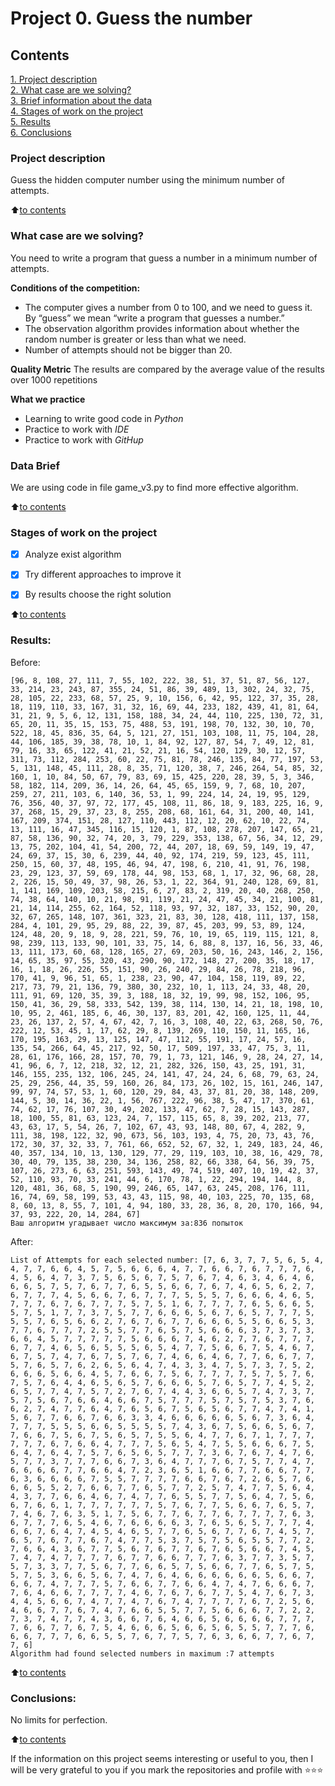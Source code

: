 # Project 0. Guess the number

## Contents
[1. Project description](README.md#Project-description)  
[2. What case are we solving?](README.md#What-case-are-we-solving)  
[3. Brief information about the data](README.md#Data-Brief)  
[4. Stages of work on the project](README.md#Stages-of-work-on-the-project)  
[5. Results](README.md#Results)  
[6. Conclusions](README.md#Conclusions)  

### Project description
Guess the hidden computer number using the minimum number of attempts.

:arrow_up:[to contents](README.md#Contents)


### What case are we solving?
You need to write a program that guess a number in a minimum number of attempts.

**Conditions of the competition:**
- The computer gives a number from 0 to 100, and we need to guess it. By “guess” we mean “write a program that guesses a number.”
- The observation algorithm provides information about whether the random number is greater or less than what we need.
- Number of attempts should not be bigger than 20.  

**Quality Metric**
The results are compared by the average value of the results over 1000 repetitions

**What we practice**
- Learning to write good code in *Python*
- Practice to work with *IDE*
- Practice to work with *GitHup*


### Data Brief
We are using code in file game_v3.py to find more effective algorithm. 
  
:arrow_up:[to contents](README.md#Contents)


### Stages of work on the project
- [x] Analyze exist algorithm
- [x] Try different approaches to improve it
- [x] By results choose the right solution


:arrow_up:[to contents](README.md#Contents)


### Results:
Before:
```
[96, 8, 108, 27, 111, 7, 55, 102, 222, 38, 51, 37, 51, 87, 56, 127, 33, 214, 23, 243, 87, 355, 24, 51, 86, 39, 489, 13, 302, 24, 32, 75, 28, 105, 22, 233, 68, 57, 25, 9, 10, 156, 6, 42, 95, 122, 37, 35, 28, 18, 119, 110, 33, 167, 31, 32, 16, 69, 44, 233, 182, 439, 41, 81, 64, 31, 21, 9, 5, 6, 12, 131, 158, 188, 34, 24, 44, 110, 225, 130, 72, 31, 65, 20, 11, 35, 15, 153, 75, 488, 53, 191, 198, 70, 132, 30, 10, 70, 522, 18, 45, 836, 35, 64, 5, 121, 27, 151, 103, 108, 11, 75, 104, 28, 44, 106, 185, 39, 38, 78, 10, 1, 84, 92, 127, 87, 54, 7, 49, 12, 81, 79, 16, 33, 65, 122, 41, 21, 52, 21, 16, 54, 120, 129, 30, 12, 57, 311, 73, 112, 284, 253, 60, 22, 75, 81, 78, 246, 135, 84, 77, 197, 53, 5, 131, 148, 45, 111, 28, 8, 35, 71, 120, 38, 7, 246, 264, 54, 85, 32, 160, 1, 10, 84, 50, 67, 79, 83, 69, 15, 425, 220, 28, 39, 5, 3, 346, 58, 182, 114, 209, 36, 14, 26, 64, 45, 65, 159, 9, 7, 68, 10, 207, 259, 27, 211, 103, 6, 140, 36, 53, 1, 99, 224, 14, 24, 19, 95, 129, 76, 356, 40, 37, 97, 72, 177, 45, 108, 11, 86, 18, 9, 183, 225, 16, 9, 37, 268, 15, 29, 37, 23, 8, 255, 208, 68, 161, 64, 31, 200, 40, 141, 167, 209, 374, 151, 28, 127, 110, 443, 112, 12, 20, 62, 10, 22, 74, 13, 111, 16, 47, 345, 116, 15, 120, 1, 87, 108, 278, 207, 147, 65, 21, 87, 58, 136, 90, 32, 74, 20, 3, 79, 229, 353, 138, 67, 56, 34, 12, 29, 13, 75, 202, 104, 41, 54, 200, 72, 44, 207, 18, 69, 59, 149, 19, 47, 24, 69, 37, 15, 30, 6, 239, 44, 40, 92, 174, 219, 59, 123, 45, 111, 250, 15, 60, 37, 48, 195, 46, 94, 47, 198, 6, 210, 41, 91, 76, 198, 23, 29, 123, 37, 59, 69, 178, 44, 98, 153, 68, 1, 17, 32, 96, 68, 28, 2, 226, 15, 50, 49, 37, 98, 26, 53, 1, 22, 364, 91, 240, 128, 69, 81, 1, 141, 169, 109, 203, 58, 215, 6, 27, 83, 2, 319, 20, 40, 268, 250, 74, 38, 64, 140, 10, 21, 98, 91, 119, 21, 24, 47, 45, 34, 21, 100, 81, 21, 14, 114, 255, 62, 164, 52, 118, 93, 97, 32, 187, 33, 152, 90, 20, 32, 67, 265, 148, 107, 361, 323, 21, 83, 30, 128, 418, 111, 137, 158, 284, 4, 101, 29, 95, 29, 88, 22, 39, 87, 45, 203, 99, 53, 89, 124, 124, 48, 20, 9, 18, 9, 28, 221, 59, 76, 10, 19, 65, 119, 115, 121, 8, 98, 239, 113, 133, 90, 101, 33, 75, 14, 6, 88, 8, 137, 16, 56, 33, 46, 13, 111, 173, 60, 68, 128, 165, 27, 69, 203, 50, 16, 243, 146, 2, 156, 14, 65, 35, 97, 55, 320, 43, 290, 90, 172, 148, 27, 200, 35, 18, 17, 16, 1, 18, 26, 226, 55, 151, 90, 26, 240, 29, 84, 26, 78, 218, 96, 170, 41, 9, 96, 51, 65, 1, 238, 23, 90, 47, 104, 158, 119, 89, 22, 217, 73, 79, 21, 136, 79, 380, 30, 232, 10, 1, 113, 24, 33, 48, 20, 111, 91, 69, 120, 35, 39, 3, 188, 18, 32, 19, 99, 98, 152, 106, 95, 150, 41, 36, 29, 58, 333, 542, 139, 38, 114, 130, 14, 21, 18, 198, 10, 10, 95, 2, 461, 185, 6, 46, 30, 137, 83, 201, 42, 160, 125, 11, 44, 23, 26, 137, 2, 57, 4, 67, 42, 7, 16, 3, 108, 40, 22, 63, 268, 50, 76, 222, 12, 53, 45, 1, 17, 62, 29, 8, 139, 269, 110, 150, 11, 165, 16, 170, 195, 163, 29, 13, 125, 147, 47, 112, 55, 191, 17, 24, 57, 16, 135, 54, 266, 64, 45, 217, 92, 50, 17, 509, 197, 33, 47, 75, 3, 11, 28, 61, 176, 166, 28, 157, 70, 79, 1, 73, 121, 146, 9, 28, 24, 27, 14, 41, 96, 6, 7, 12, 218, 32, 12, 21, 282, 326, 150, 43, 25, 191, 31, 146, 155, 235, 132, 106, 245, 24, 141, 47, 24, 24, 6, 68, 79, 63, 24, 25, 29, 256, 44, 35, 59, 160, 26, 84, 173, 26, 102, 15, 161, 246, 147, 99, 97, 74, 57, 53, 1, 60, 120, 29, 84, 43, 37, 81, 20, 38, 148, 209, 144, 5, 30, 14, 36, 22, 1, 56, 767, 222, 96, 38, 5, 47, 17, 370, 61, 74, 62, 17, 76, 107, 30, 49, 202, 133, 47, 62, 7, 28, 15, 143, 287, 18, 100, 55, 81, 63, 123, 24, 7, 157, 115, 65, 8, 39, 202, 213, 77, 43, 63, 17, 5, 54, 26, 7, 102, 67, 43, 93, 148, 80, 67, 4, 282, 9, 111, 38, 198, 122, 32, 90, 673, 56, 103, 193, 4, 75, 20, 73, 43, 76, 172, 30, 37, 32, 33, 7, 761, 66, 652, 52, 67, 32, 1, 249, 183, 24, 46, 40, 357, 134, 10, 13, 130, 129, 77, 29, 119, 103, 10, 38, 16, 429, 78, 30, 40, 79, 135, 38, 230, 34, 136, 258, 82, 66, 338, 64, 56, 39, 75, 107, 26, 273, 6, 63, 251, 593, 143, 49, 74, 519, 407, 10, 19, 42, 37, 52, 110, 93, 70, 33, 241, 44, 6, 170, 78, 1, 22, 294, 194, 144, 8, 120, 481, 36, 68, 5, 190, 99, 246, 65, 147, 63, 245, 208, 176, 111, 16, 74, 69, 58, 199, 53, 43, 43, 115, 98, 40, 103, 225, 70, 135, 68, 8, 60, 13, 8, 55, 7, 101, 4, 94, 180, 33, 28, 36, 8, 20, 170, 166, 94, 37, 93, 222, 20, 14, 284, 67]
Ваш алгоритм угадывает число максимум за:836 попыток
```

After:
```
List of Attempts for each selected number: [7, 6, 3, 7, 7, 5, 6, 5, 4, 4, 7, 7, 6, 6, 4, 5, 7, 5, 6, 6, 6, 4, 7, 7, 6, 6, 7, 6, 7, 7, 7, 6, 4, 5, 6, 4, 7, 3, 7, 5, 6, 5, 6, 7, 5, 7, 6, 7, 4, 6, 3, 4, 6, 4, 6, 6, 6, 5, 7, 5, 7, 6, 7, 7, 6, 5, 5, 6, 6, 7, 6, 7, 4, 6, 5, 6, 2, 7, 6, 7, 7, 7, 4, 5, 6, 6, 7, 6, 7, 7, 7, 5, 5, 5, 7, 6, 6, 6, 4, 6, 5, 7, 7, 7, 6, 7, 6, 7, 7, 7, 5, 7, 5, 1, 6, 7, 7, 7, 7, 6, 5, 6, 6, 5, 5, 7, 5, 1, 7, 7, 3, 7, 5, 7, 7, 6, 6, 6, 5, 6, 7, 6, 5, 7, 7, 7, 5, 5, 5, 7, 6, 5, 6, 6, 2, 7, 6, 7, 6, 7, 7, 6, 6, 6, 5, 5, 6, 6, 5, 3, 7, 7, 6, 7, 7, 7, 2, 5, 5, 7, 7, 6, 5, 7, 5, 6, 6, 6, 3, 7, 3, 7, 3, 6, 6, 4, 5, 7, 7, 7, 7, 7, 5, 6, 6, 6, 7, 4, 6, 2, 7, 7, 6, 7, 7, 7, 6, 7, 7, 4, 6, 5, 6, 5, 5, 5, 6, 5, 4, 7, 7, 5, 6, 6, 7, 5, 4, 6, 7, 6, 7, 5, 7, 4, 7, 6, 7, 5, 7, 6, 7, 4, 6, 6, 4, 6, 7, 7, 6, 6, 7, 7, 5, 7, 6, 5, 7, 6, 2, 6, 5, 6, 4, 7, 4, 3, 3, 4, 7, 5, 7, 3, 7, 5, 2, 6, 6, 6, 5, 6, 6, 4, 5, 7, 6, 6, 7, 5, 6, 7, 7, 7, 7, 5, 7, 5, 7, 6, 7, 5, 7, 6, 4, 4, 6, 5, 6, 5, 7, 6, 6, 6, 5, 7, 6, 5, 7, 7, 4, 5, 2, 6, 5, 7, 7, 4, 7, 5, 7, 2, 7, 6, 7, 4, 4, 3, 6, 6, 5, 7, 4, 7, 3, 7, 5, 7, 5, 6, 7, 6, 6, 4, 6, 6, 7, 5, 7, 7, 7, 5, 7, 5, 7, 5, 3, 7, 6, 6, 2, 7, 4, 7, 7, 6, 4, 7, 6, 5, 6, 7, 5, 6, 5, 6, 7, 7, 4, 7, 4, 1, 5, 6, 7, 7, 6, 6, 7, 6, 6, 3, 3, 4, 6, 6, 6, 6, 6, 5, 6, 7, 3, 6, 4, 7, 7, 7, 5, 5, 5, 6, 6, 5, 5, 5, 5, 7, 4, 3, 6, 7, 5, 6, 6, 5, 6, 7, 7, 6, 6, 7, 5, 6, 7, 5, 6, 5, 7, 5, 5, 6, 4, 7, 7, 6, 7, 1, 7, 7, 7, 7, 7, 7, 6, 7, 6, 6, 4, 7, 7, 7, 5, 6, 5, 4, 7, 5, 5, 6, 6, 6, 7, 5, 6, 4, 7, 6, 4, 7, 5, 7, 6, 5, 6, 5, 7, 7, 7, 3, 6, 7, 6, 7, 4, 7, 6, 5, 7, 7, 3, 7, 7, 7, 6, 6, 7, 3, 6, 4, 7, 7, 7, 6, 7, 5, 7, 7, 4, 7, 6, 6, 6, 6, 7, 7, 6, 6, 4, 7, 2, 3, 6, 5, 1, 6, 6, 7, 7, 6, 6, 7, 7, 6, 3, 6, 6, 6, 6, 7, 5, 5, 7, 7, 7, 7, 6, 6, 7, 6, 7, 2, 6, 5, 7, 6, 6, 6, 5, 5, 2, 7, 6, 6, 7, 7, 6, 5, 7, 7, 2, 5, 7, 4, 7, 7, 5, 6, 4, 4, 3, 7, 7, 6, 6, 4, 6, 7, 4, 7, 7, 6, 5, 5, 7, 7, 5, 6, 4, 7, 5, 6, 6, 7, 6, 6, 1, 7, 7, 7, 7, 7, 7, 5, 7, 6, 7, 7, 5, 6, 6, 7, 6, 5, 7, 7, 4, 6, 7, 6, 3, 5, 1, 7, 5, 6, 7, 7, 6, 7, 7, 6, 7, 7, 7, 7, 6, 3, 6, 7, 7, 7, 6, 5, 4, 6, 7, 6, 6, 6, 6, 3, 7, 6, 5, 6, 5, 7, 7, 7, 4, 6, 6, 7, 6, 4, 7, 4, 5, 4, 6, 5, 7, 7, 6, 5, 6, 7, 7, 6, 7, 4, 5, 7, 6, 5, 7, 6, 7, 7, 6, 7, 4, 7, 7, 5, 3, 7, 5, 7, 5, 6, 5, 5, 7, 7, 2, 7, 6, 6, 4, 3, 6, 7, 7, 5, 6, 7, 6, 7, 7, 6, 7, 6, 5, 6, 6, 7, 4, 5, 7, 4, 7, 4, 7, 7, 7, 7, 6, 7, 7, 6, 6, 7, 7, 7, 6, 3, 7, 7, 3, 5, 7, 5, 7, 3, 3, 7, 7, 5, 6, 7, 7, 6, 6, 5, 7, 5, 6, 6, 7, 7, 6, 5, 7, 5, 5, 7, 5, 3, 6, 6, 5, 6, 7, 4, 7, 6, 4, 6, 6, 6, 6, 6, 6, 5, 6, 6, 7, 6, 6, 7, 4, 7, 7, 7, 5, 7, 6, 6, 7, 7, 6, 6, 4, 7, 4, 7, 6, 6, 6, 7, 7, 6, 4, 6, 6, 7, 7, 7, 7, 4, 6, 7, 6, 7, 6, 7, 7, 5, 4, 7, 6, 7, 3, 4, 4, 5, 6, 6, 7, 4, 7, 7, 4, 7, 6, 7, 4, 7, 7, 7, 7, 6, 7, 2, 5, 6, 4, 6, 6, 7, 7, 6, 7, 4, 7, 6, 6, 5, 5, 7, 7, 5, 6, 6, 6, 7, 7, 2, 2, 7, 3, 7, 4, 7, 7, 4, 3, 6, 6, 7, 6, 4, 6, 6, 5, 6, 6, 6, 6, 7, 7, 7, 7, 6, 6, 7, 7, 6, 7, 5, 4, 6, 6, 6, 5, 6, 6, 5, 6, 5, 5, 7, 7, 7, 6, 6, 6, 7, 7, 7, 6, 6, 5, 5, 7, 6, 7, 7, 5, 7, 6, 3, 6, 6, 7, 7, 6, 7, 7, 6]
Algorithm had found selected numbers in maximum :7 attempts
```

:arrow_up:[to contents](README.md#Contents)


### Conclusions:
No limits for perfection.

:arrow_up:[to contents](README.md#Contents)


If the information on this project seems interesting or useful to you, then I will be very grateful to you if you mark the repositories and profile with ⭐️⭐️⭐️
